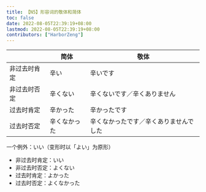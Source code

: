 ```yaml
---
title: 【N5】形容词的敬体和简体
toc: false
date: 2022-08-05T22:39:19+08:00
lastmod: 2022-08-05T22:39:19+08:00
contributors: ["HarborZeng"]
---
```


|              | 简体         | 敬体                                   |
| ------------ | ------------ | -------------------------------------- |
| 非过去时肯定 | 辛い         | 辛いです                               |
| 非过去时否定 | 辛くない     | 辛くないです／辛くありません           |
| 过去时肯定   | 辛かった     | 辛かったです                           |
| 过去时否定   | 辛くなかった | 辛くなかったです／辛くありませんでした |

 一个例外：いい（变形时以「よい」为原形）
 - 非过去时肯定：いい
 - 非过去时否定：よくない
 - 过去时肯定：よかった
 - 过去时否定：よくなかった


